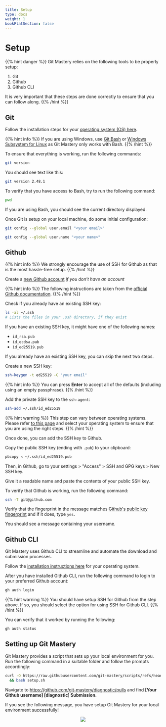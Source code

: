 ```yaml
---
title: Setup
type: docs
weight: 1
bookFlatSection: false
---
```


# Setup

{{% hint danger %}}
Git Mastery relies on the following tools to be properly setup:

1. Git
2. Github
3. Github CLI

It is very important that these steps are done correctly to ensure that you can follow along.
{{% /hint %}}

## Git

Follow the installation steps for your [operating system (OS) here](https://git-scm.com/book/en/v2/Getting-Started-Installing-Git).

{{% hint info %}}
If you are using Windows, use [Git Bash](https://git-scm.com/downloads) or [Windows Subsystem for Linux](https://learn.microsoft.com/en-us/windows/wsl/install) as Git Mastery only works with Bash.
{{% /hint %}}

To ensure that everything is working, run the following commands:

```bash
git version
```

You should see text like this:

```bash
git version 2.48.1
```

To verify that you have access to Bash, try to run the following command:

```bash
pwd
```

If you are using Bash, you should see the current directory displayed.

Once Git is setup on your local machine, do some initial configuration:

```bash
git config --global user.email "<your email>"
```

```bash
git config --global user.name "<your name>"
```

## Github

{{% hint info %}}
We strongly encourage the use of SSH for Github as that is the most hassle-free setup.
{{% /hint %}}

Create a [new Github account](https://docs.github.com/en/get-started/start-your-journey/creating-an-account-on-github) _if you don’t have an account_

{{% hint info %}}
The following instructions are taken from the [official Github documentation](https://docs.github.com/en/authentication/connecting-to-github-with-ssh).
{{% /hint %}}

Check if you already have an existing SSH key:

```bash
ls -al ~/.ssh
# Lists the files in your .ssh directory, if they exist
```

If you have an existing SSH key, it might have one of the following names:

- `id_rsa.pub`
- `id_ecdsa.pub`
- `id_ed25519.pub`

If you already have an existing SSH key, you can skip the next two steps.

Create a new SSH key:

```bash
ssh-keygen -t ed25519 -C "your email"
```

{{% hint info %}}
You can press **Enter** to accept all of the defaults (including using an empty passphrase).
{{% /hint %}}

Add the private SSH key to the `ssh-agent`:

```bash
ssh-add ~/.ssh/id_ed25519
```

{{% hint warning %}}
This step can vary between operating systems. Please refer [to this page](https://docs.github.com/en/authentication/connecting-to-github-with-ssh/generating-a-new-ssh-key-and-adding-it-to-the-ssh-agent?platform=mac#adding-your-ssh-key-to-the-ssh-agent) and select your operating system to ensure that you are using the right steps.
{{% /hint %}}

Once done, you can add the SSH key to Github.

Copy the public SSH key (ending with `.pub`) to your clipboard:

```bash
pbcopy < ~/.ssh/id_ed25519.pub
```

Then, in Github, go to your settings > "Access" > SSH and GPG keys > New SSH key.

Give it a readable name and paste the contents of your public SSH key.

To verify that Github is working, run the following command:

```bash
ssh -T git@github.com
```

Verify that the fingerprint in the message matches [Github's public key fingerprint](https://docs.github.com/en/authentication/keeping-your-account-and-data-secure/githubs-ssh-key-fingerprints) and if it does, type `yes`.

You should see a message containing your username.

## Github CLI

Git Mastery uses Github CLI to streamline and automate the download and submission processes.

Follow the [installation instructions here](https://github.com/cli/cli#installation) for your operating system.

After you have installed Github CLI, run the following command to login to your preferred Github account:

```bash
gh auth login
```

{{% hint warning %}}
You should have setup SSH for Github from the step above. If so, you should select the option for using SSH for Github CLI.
{{% /hint %}}

You can verify that it worked by running the following:

```bash
gh auth status
```

## Setting up Git Mastery

Git Mastery provides a script that sets up your local environment for you. Run the following command in a suitable folder and follow the prompts accordingly:

```bash
curl -O https://raw.githubusercontent.com/git-mastery/scripts/refs/heads/main/setup.sh \
  && bash setup.sh
```

Navigate to <https://github.com/git-mastery/diagnostic/pulls> and find **[Your Github username] [diagnostic] Submission**.

If you see the following message, you have setup Git Mastery for your local environment successfully!

<div style="text-align:center">
  <img src="success.png" />
</div>
